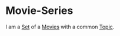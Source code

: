 # Movie-Series

I am a [Set](60004.md) of a [Movies](200300000.md) with a common [Topic](600051.md).